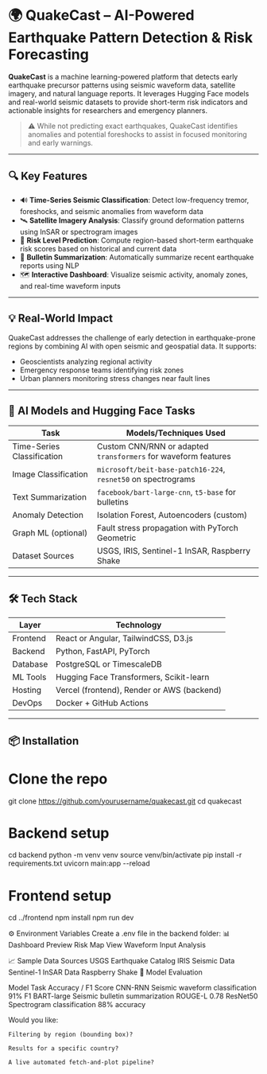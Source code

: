 # 🌍 QuakeCast – AI-Powered Earthquake Pattern Detection & Risk Forecasting


**QuakeCast** is a machine learning-powered platform that detects early earthquake precursor patterns using seismic waveform data, satellite imagery, and natural language reports. It leverages Hugging Face models and real-world seismic datasets to provide short-term risk indicators and actionable insights for researchers and emergency planners.

> ⚠️ While not predicting exact earthquakes, QuakeCast identifies anomalies and potential foreshocks to assist in focused monitoring and early warnings.

---

## 🔍 Key Features

- 🔊 **Time-Series Seismic Classification**: Detect low-frequency tremor, foreshocks, and seismic anomalies from waveform data
- 🛰️ **Satellite Imagery Analysis**: Classify ground deformation patterns using InSAR or spectrogram images
- 🧠 **Risk Level Prediction**: Compute region-based short-term earthquake risk scores based on historical and current data
- 📝 **Bulletin Summarization**: Automatically summarize recent earthquake reports using NLP
- 🗺️ **Interactive Dashboard**: Visualize seismic activity, anomaly zones, and real-time waveform inputs

---

## 💡 Real-World Impact

QuakeCast addresses the challenge of early detection in earthquake-prone regions by combining AI with open seismic and geospatial data. It supports:
- Geoscientists analyzing regional activity
- Emergency response teams identifying risk zones
- Urban planners monitoring stress changes near fault lines

---

## 🧠 AI Models and Hugging Face Tasks

| Task                    	| Models/Techniques Used |
|-----------------------------|------------------------|
| Time-Series Classification  | Custom CNN/RNN or adapted `transformers` for waveform features |
| Image Classification    	| `microsoft/beit-base-patch16-224`, `resnet50` on spectrograms |
| Text Summarization      	| `facebook/bart-large-cnn`, `t5-base` for bulletins |
| Anomaly Detection       	| Isolation Forest, Autoencoders (custom) |
| Graph ML (optional)     	| Fault stress propagation with PyTorch Geometric |
| Dataset Sources         	| USGS, IRIS, Sentinel-1 InSAR, Raspberry Shake |

---

## 🛠️ Tech Stack

| Layer 	| Technology |
|-----------|------------|
| Frontend  | React or Angular, TailwindCSS, D3.js |
| Backend   | Python, FastAPI, PyTorch |
| Database  | PostgreSQL or TimescaleDB |
| ML Tools  | Hugging Face Transformers, Scikit-learn |
| Hosting   | Vercel (frontend), Render or AWS (backend) |
| DevOps	| Docker + GitHub Actions |

---

## 📦 Installation

# Clone the repo
git clone https://github.com/yourusername/quakecast.git
cd quakecast

# Backend setup
cd backend
python -m venv venv
source venv/bin/activate
pip install -r requirements.txt
uvicorn main:app --reload

# Frontend setup
cd ../frontend
npm install
npm run dev

⚙️ Environment Variables
Create a .env file in the backend folder:
📊 Dashboard Preview
Risk Map View
Waveform Input Analysis


📈 Sample Data Sources
USGS Earthquake Catalog
IRIS Seismic Data
Sentinel-1 InSAR Data 
Raspberry Shake
🧪 Model Evaluation


Model
Task
Accuracy / F1 Score
CNN-RNN
Seismic waveform classification
91% F1
BART-large
Seismic bulletin summarization
ROUGE-L 0.78
ResNet50
Spectrogram classification
88% accuracy



Would you like:

    Filtering by region (bounding box)?

    Results for a specific country?

    A live automated fetch-and-plot pipeline?